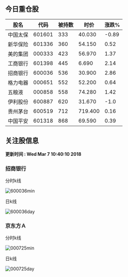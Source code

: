 
## 今日重仓股 

|股名|代码|被持数|时价|涨跌%|
|---|---|---|---|---|
|中国太保|601601|333|40.030|-0.89|
|新华保险|601336|360|54.150|0.52|
|美的集团|000333|423|56.970|1.37|
|工商银行|601398|445|6.690|2.14|
|招商银行|600036|536|30.900|2.86|
|格力电器|000651|552|52.200|0.64|
|五粮液|000858|558|74.280|1.42|
|伊利股份|600887|620|31.670|-1.0|
|贵州茅台|600519|712|719.400|0.16|
|中国平安|601318|868|69.590|0.39|

## 关注股信息
**更新时间 : Wed Mar  7 10:40:10 2018**
### 招商银行 
分时k线

![600036min](http://image.sinajs.cn/newchart/min/n/sh600036.gif)

日k线

![600036day](http://image.sinajs.cn/newchart/daily/n/sh600036.gif)

### 京东方Ａ 
分时k线

![000725min](http://image.sinajs.cn/newchart/min/n/sz000725.gif)

日k线

![000725day](http://image.sinajs.cn/newchart/daily/n/sz000725.gif)
